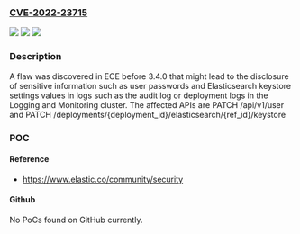 ### [CVE-2022-23715](https://cve.mitre.org/cgi-bin/cvename.cgi?name=CVE-2022-23715)
![](https://img.shields.io/static/v1?label=Product&message=Elastic%20Cloud%20Enterprise&color=blue)
![](https://img.shields.io/static/v1?label=Version&message=Versions%20through%203.4.0%20&color=brightgreen)
![](https://img.shields.io/static/v1?label=Vulnerability&message=CWE-532&color=brightgreen)

### Description

A flaw was discovered in ECE before 3.4.0 that might lead to the disclosure of sensitive information such as user passwords and Elasticsearch keystore settings values in logs such as the audit log or deployment logs in the Logging and Monitoring cluster. The affected APIs are PATCH /api/v1/user and PATCH /deployments/{deployment_id}/elasticsearch/{ref_id}/keystore

### POC

#### Reference
- https://www.elastic.co/community/security

#### Github
No PoCs found on GitHub currently.

